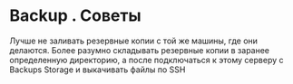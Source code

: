 # Backup . Советы

Лучше не заливать резервные копии с той же машины, где они делаются. 
Более разумно складывать резервные копии в заранее определенную директорию, а после подключаться
к этому серверу с Backups Storage и выкачивать файлы по SSH